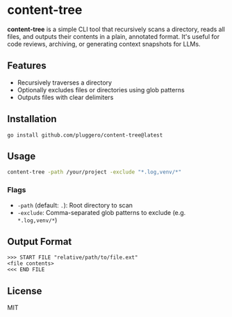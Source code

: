 # content-tree

**content-tree** is a simple CLI tool that recursively scans a directory, reads all files, and outputs their contents in a plain, annotated format. It's useful for code reviews, archiving, or generating context snapshots for LLMs.

## Features

- Recursively traverses a directory
- Optionally excludes files or directories using glob patterns
- Outputs files with clear delimiters

## Installation

```
go install github.com/pluggero/content-tree@latest
```

## Usage

```bash
content-tree -path /your/project -exclude "*.log,venv/*"
```

### Flags

- `-path` (default: `.`): Root directory to scan
- `-exclude`: Comma-separated glob patterns to exclude (e.g. `*.log,venv/*`)

## Output Format

```
>>> START FILE "relative/path/to/file.ext"
<file contents>
<<< END FILE
```

## License

MIT

